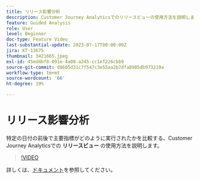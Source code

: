 ```yaml
---
title: リリース影響分析
description: Customer Journey Analyticsでのリリースビューの使用方法を説明します。ここでは、指定した日付の前後に実行された主要指標を比較します。
feature: Guided Analysis
role: User
level: Beginner
doc-type: Feature Video
last-substantial-update: 2023-07-17T00:00:00Z
jira: KT-13675
thumbnail: 3421665.jpeg
exl-id: 45ed4bf8-091e-4a08-a245-cc1ef226cbb9
source-git-commit: d8605d31c7f547c3e55aa2b7dfa8905db973219a
workflow-type: tm+mt
source-wordcount: '66'
ht-degree: 19%

---
```


# リリース影響分析

特定の日付の前後で主要指標がどのように実行されたかを比較する、Customer Journey Analyticsでの **リリースビュー** の使用方法を説明します。

>[!VIDEO](https://video.tv.adobe.com/v/3421665/?learn=on)

詳しくは、[ドキュメント](https://experienceleague.adobe.com/docs/analytics-platform/using/guided-analysis/impact/release.html)を参照してください。

